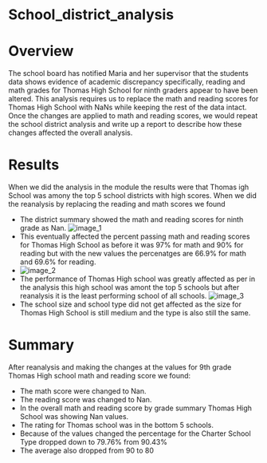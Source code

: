 # School_district_analysis
# Overview 
The school board has notified Maria and her supervisor that the students data shows evidence of academic discrepancy specifically, reading and math grades for Thomas High School  for ninth graders appear to have been altered. This analysis requires us to replace the math and reading scores for Thomas High School with NaNs while keeping the rest of the data intact. Once the changes are applied to math and reading scores, we would repeat the school district analysis and write up a report to describe how these changes affected the overall analysis.
# Results
When we did the analysis in the module the results were that Thomas igh School was amony the top 5 school districts with high scores. When we did the reanalysis by replacing
the reading and math scores we found
* The district summary showed the math and reading scores for ninth grade as Nan.
![image_1](https://user-images.githubusercontent.com/91965321/141663176-21ab91a6-5b6f-4ba1-9f47-0e48c4f5e5fc.PNG)
* This eventually affected the percent passing math and reading scores for Thomas High School as before it was 97% for math and 90% for reading but with the new values the percenatges are 66.9% for math and 69.6% for reading.
* ![image_2](https://user-images.githubusercontent.com/91965321/141663244-380dee6a-33fa-4a03-9ec2-4227b739d311.PNG)
* The performance of Thomas High school was greatly affected as per in the analysis this high school was amont the top 5 schools but after reanalysis it is the least performing
school of all schools. 
![image_3](https://user-images.githubusercontent.com/91965321/141663374-c6711748-ce24-4735-8b76-1f96e8aad7e1.PNG)
* The school size and school type did not get affected as the size for Thomas High School is still medium and the type is also still the same.
# Summary
After reanalysis and making the changes at the values for 9th grade Thomas High school math and reading score we found:
* The math score were changed to Nan.
* The reading score was changed to Nan.
* In the overall math and reading score by grade summary Thomas High School was showing Nan values.
* The rating for Thomas school was in the bottom 5 schools.
* Because of the values changed the percentage for the Charter School Type dropped down to 79.76% from 90.43%
* The average also dropped from 90 to 80


